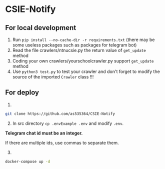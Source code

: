 # CSIE-Notify

## For local development
1. Run `pip install --no-cache-dir -r requirements.txt` (there may be some useless packages such as packages for telegram bot)
2. Read the file crawlers/ntnucsie.py the return value of `get_update` method
3. Coding your own crawlers/yourschoolcrawler.py support `get_update` method
4. Use `python3 test.py` to test your crawler and don't forget to modify the source of the imported `Crawler` class !!!


## For deploy
1.
```bash
git clone https://github.com/as535364/CSIE-Notify
```

2. In src directory `cp .envExample .env` and modify `.env`.

  **Telegram chat id must be an integer.**

  If there are multiple ids, use commas to separate them.

3. 
```bash
docker-compose up -d
```
